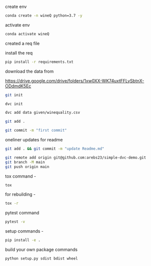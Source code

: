 create env

```bash
conda create -n wineQ python=3.7 -y
```

activate env
```bash
conda activate wineQ
```

created a req file

install the req

```bash
pip install -r requirements.txt
```
download the data from

https://drive.google.com/drive/folders/1xw0XX-WK74uxtFFLySbtnX-ODdmdK5Ec

```bash
git init
```

```bash
dvc init
```

```bash
dvc add data given/winequality.csv
```

```bash
git add .
```
```bash
git commit -m "first commit"
```

oneliner updates for readme

```bash
git add . && git commit -m "update Readme.md"
```

```bash
git remote add origin git@github.com:arebs23/simple-dvc-demo.git
git branch -M main
git push origin main
```
tox command - 
```bash
tox
```
for rebuilding - 
```bash
tox -r
```
pytest command
```bash
pytest -v
```

setup commands - 
```bash
pip install -e .
```

build your own package commands
```bash
python setup.py sdist bdist wheel
```